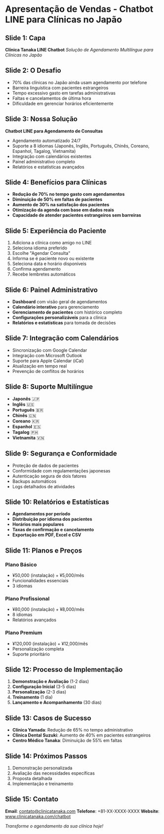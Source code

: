 # Apresentação de Vendas - Chatbot LINE para Clínicas no Japão

## Slide 1: Capa
**Clínica Tanaka LINE Chatbot**
*Solução de Agendamento Multilíngue para Clínicas no Japão*

## Slide 2: O Desafio
- 70% das clínicas no Japão ainda usam agendamento por telefone
- Barreira linguística com pacientes estrangeiros
- Tempo excessivo gasto em tarefas administrativas
- Faltas e cancelamentos de última hora
- Dificuldade em gerenciar horários eficientemente

## Slide 3: Nossa Solução
**Chatbot LINE para Agendamento de Consultas**
- Agendamento automatizado 24/7
- Suporte a 8 idiomas (Japonês, Inglês, Português, Chinês, Coreano, Espanhol, Tagalog, Vietnamita)
- Integração com calendários existentes
- Painel administrativo completo
- Relatórios e estatísticas avançados

## Slide 4: Benefícios para Clínicas
- **Redução de 70% no tempo gasto com agendamentos**
- **Diminuição de 50% em faltas de pacientes**
- **Aumento de 30% na satisfação dos pacientes**
- **Otimização da agenda com base em dados reais**
- **Capacidade de atender pacientes estrangeiros sem barreiras**

## Slide 5: Experiência do Paciente
1. Adiciona a clínica como amigo no LINE
2. Seleciona idioma preferido
3. Escolhe "Agendar Consulta"
4. Informa se é paciente novo ou existente
5. Seleciona data e horário disponíveis
6. Confirma agendamento
7. Recebe lembretes automáticos

## Slide 6: Painel Administrativo
- **Dashboard** com visão geral de agendamentos
- **Calendário interativo** para gerenciamento
- **Gerenciamento de pacientes** com histórico completo
- **Configurações personalizáveis** para a clínica
- **Relatórios e estatísticas** para tomada de decisões

## Slide 7: Integração com Calendários
- Sincronização com Google Calendar
- Integração com Microsoft Outlook
- Suporte para Apple Calendar (iCal)
- Atualização em tempo real
- Prevenção de conflitos de horários

## Slide 8: Suporte Multilíngue
- **Japonês** 🇯🇵
- **Inglês** 🇺🇸
- **Português** 🇧🇷
- **Chinês** 🇨🇳
- **Coreano** 🇰🇷
- **Espanhol** 🇪🇸
- **Tagalog** 🇵🇭
- **Vietnamita** 🇻🇳

## Slide 9: Segurança e Conformidade
- Proteção de dados de pacientes
- Conformidade com regulamentações japonesas
- Autenticação segura de dois fatores
- Backups automáticos
- Logs detalhados de atividades

## Slide 10: Relatórios e Estatísticas
- **Agendamentos por período**
- **Distribuição por idioma dos pacientes**
- **Horários mais populares**
- **Taxas de confirmação e cancelamento**
- **Exportação em PDF, Excel e CSV**

## Slide 11: Planos e Preços
### Plano Básico
- ¥50,000 (instalação) + ¥5,000/mês
- Funcionalidades essenciais
- 3 idiomas

### Plano Profissional
- ¥80,000 (instalação) + ¥8,000/mês
- 8 idiomas
- Relatórios avançados

### Plano Premium
- ¥120,000 (instalação) + ¥12,000/mês
- Personalização completa
- Suporte prioritário

## Slide 12: Processo de Implementação
1. **Demonstração e Avaliação** (1-2 dias)
2. **Configuração Inicial** (3-5 dias)
3. **Personalização** (2-3 dias)
4. **Treinamento** (1 dia)
5. **Lançamento e Acompanhamento** (30 dias)

## Slide 13: Casos de Sucesso
- **Clínica Yamada**: Redução de 65% no tempo administrativo
- **Clínica Dental Suzuki**: Aumento de 40% em pacientes estrangeiros
- **Centro Médico Tanaka**: Diminuição de 55% em faltas

## Slide 14: Próximos Passos
1. Demonstração personalizada
2. Avaliação das necessidades específicas
3. Proposta detalhada
4. Implementação e treinamento

## Slide 15: Contato
**Email**: contato@clinicatanaka.com
**Telefone**: +81-XX-XXXX-XXXX
**Website**: www.clinicatanaka.com/chatbot

*Transforme o agendamento da sua clínica hoje!*
